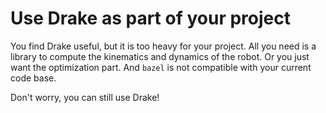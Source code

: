 # Use Drake as part of your project

You find Drake useful, but it is too heavy for your project. All you need is a library to compute the kinematics and dynamics of the robot. Or you just want the optimization part. And `bazel` is not compatible with your current code base. 

Don't worry, you can still use Drake!

